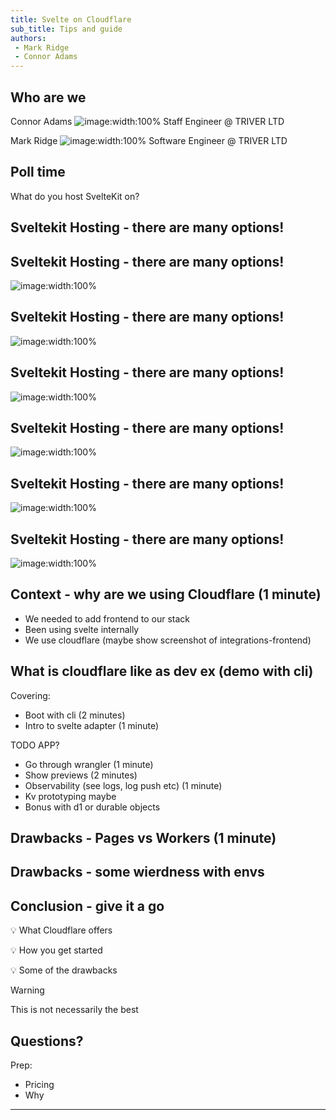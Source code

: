 ```yaml
---
title: Svelte on Cloudflare
sub_title: Tips and guide
authors: 
 - Mark Ridge
 - Connor Adams
---
```


Who are we
---

<!-- column_layout: [1, 1] -->
<!-- column: 0 -->
<!-- alignment: center -->
Connor Adams
![image:width:100%](images/connorads.jpg)
Staff Engineer @ TRIVER LTD
<!-- column: 1 -->
Mark Ridge
![image:width:100%](images/mark-profile.jpeg)
Software Engineer @ TRIVER LTD
<!-- end_slide -->
Poll time
---
<!-- jump_to_middle -->
<!-- alignment: center -->
What do you host SvelteKit on?
<!-- end_slide -->
Sveltekit Hosting - there are many options!
---
<!-- end_slide -->
Sveltekit Hosting - there are many options!
---
<!-- alignment: center -->
![image:width:100%](images/mash-1.png)
<!-- end_slide -->
Sveltekit Hosting - there are many options!
---
<!-- alignment: center -->
![image:width:100%](images/mash-2.png)
<!-- end_slide -->
Sveltekit Hosting - there are many options!
---
<!-- alignment: center -->
![image:width:100%](images/mash-3.png)
<!-- end_slide -->
Sveltekit Hosting - there are many options!
---
<!-- alignment: center -->
![image:width:100%](images/mash-4.png)
<!-- end_slide -->
Sveltekit Hosting - there are many options!
---
<!-- alignment: center -->
![image:width:100%](images/cloudflare-logo.png)
<!-- end_slide -->
Sveltekit Hosting - there are many options!
---
<!-- alignment: center -->
![image:width:100%](images/cloudflare-why.png)
<!-- end_slide -->
Context - why are we using Cloudflare (1 minute)
---
 - We needed to add frontend to our stack
 - Been using svelte internally
 - We use cloudflare (maybe show screenshot of integrations-frontend)
<!-- end_slide -->
What is cloudflare like as dev ex (demo with cli)
---

Covering:
 - Boot with cli (2 minutes)
 - Intro to svelte adapter (1 minute)

 TODO APP?
 - Go through wrangler (1 minute)
 - Show previews (2 minutes)
 - Observability (see logs, log push etc) (1 minute)
 - Kv prototyping maybe
 - Bonus with d1 or durable objects
<!-- end_slide -->
Drawbacks - Pages vs Workers (1 minute)
---
<!-- end_slide -->
Drawbacks - some wierdness with envs
---
<!-- end_slide -->
Conclusion - give it a go
---
<!-- pause -->
<!-- incremental_lists: true -->
💡 What Cloudflare offers 
&nbsp;  

<!-- pause -->
💡 How you get started 
&nbsp;  

<!-- pause -->
💡 Some of the drawbacks

<!-- pause -->
> [!warning]
> This is not necessarily the best
<!-- end_slide -->
Questions?
---
Prep:
 - Pricing
 - Why
---